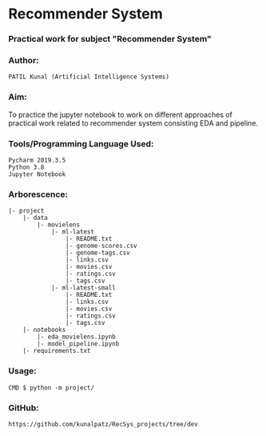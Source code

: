 # Recommender System 
### Practical work for subject "Recommender System"

### Author:
```
PATIL Kunal (Artificial Intelligence Systems)
```

### Aim:
To practice the jupyter notebook to work on different approaches of practical work related to recommender system consisting EDA and pipeline.

### Tools/Programming Language Used:
```
Pycharm 2019.3.5
Python 3.8
Jupyter Notebook
```

### Arborescence:
```
|- project
    |- data 
        |- movielens
            |- ml-latest
                |- README.txt
                |- genome-scores.csv
                |- genome-tags.csv
                |- links.csv
                |- movies.csv
                |- ratings.csv
                |- tags.csv
            |- ml-latest-small
                |- README.txt                
                |- links.csv
                |- movies.csv
                |- ratings.csv
                |- tags.csv
    |- notebooks
        |- eda_movielens.ipynb
        |- model_pipeline.ipynb
    |- requirements.txt
```

### Usage:
```
CMD $ python -m project/
```

### GitHub:
```
https://github.com/kunalpatz/RecSys_projects/tree/dev
```
